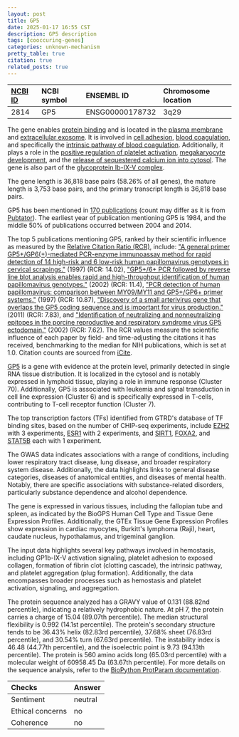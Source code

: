 ```yaml
---
layout: post
title: GP5
date: 2025-01-17 16:55 CST
description: GP5 description
tags: [cooccuring-genes]
categories: unknown-mechanism
pretty_table: true
citation: true
related_posts: true
---
```




| [NCBI ID](https://www.ncbi.nlm.nih.gov/gene/2814) | NCBI symbol | ENSEMBL ID | Chromosome location |
| :-------- | :------- | :-------- | :------- |
| 2814  | GP5 | ENSG00000178732 | 3q29 |



The gene enables [protein binding](https://amigo.geneontology.org/amigo/term/GO:0005515) and is located in the [plasma membrane](https://amigo.geneontology.org/amigo/term/GO:0005886) and [extracellular exosome](https://amigo.geneontology.org/amigo/term/GO:0070062). It is involved in [cell adhesion](https://amigo.geneontology.org/amigo/term/GO:0007155), [blood coagulation](https://amigo.geneontology.org/amigo/term/GO:0007596), and specifically the [intrinsic pathway of blood coagulation](https://amigo.geneontology.org/amigo/term/GO:0007597). Additionally, it plays a role in the [positive regulation of platelet activation](https://amigo.geneontology.org/amigo/term/GO:0010572), [megakaryocyte development](https://amigo.geneontology.org/amigo/term/GO:0035855), and the [release of sequestered calcium ion into cytosol](https://amigo.geneontology.org/amigo/term/GO:0051209). The gene is also part of the [glycoprotein Ib-IX-V complex](https://amigo.geneontology.org/amigo/term/GO:1990779).


The gene length is 36,818 base pairs (58.26% of all genes), the mature length is 3,753 base pairs, and the primary transcript length is 36,818 base pairs.


GP5 has been mentioned in [170 publications](https://pubmed.ncbi.nlm.nih.gov/?term=%22GP5%22) (count may differ as it is from [Pubtator](https://academic.oup.com/nar/article/47/W1/W587/5494727)). The earliest year of publication mentioning GP5 is 1984, and the middle 50% of publications occurred between 2004 and 2014.


The top 5 publications mentioning GP5, ranked by their scientific influence as measured by the [Relative Citation Ratio (RCR)](https://journals.plos.org/plosbiology/article?id=10.1371/journal.pbio.1002541), include: ["A general primer GP5+/GP6(+)-mediated PCR-enzyme immunoassay method for rapid detection of 14 high-risk and 6 low-risk human papillomavirus genotypes in cervical scrapings."](https://pubmed.ncbi.nlm.nih.gov/9041439) (1997) (RCR: 14.02), ["GP5+/6+ PCR followed by reverse line blot analysis enables rapid and high-throughput identification of human papillomavirus genotypes."](https://pubmed.ncbi.nlm.nih.gov/11880393) (2002) (RCR: 11.4), ["PCR detection of human papillomavirus: comparison between MY09/MY11 and GP5+/GP6+ primer systems."](https://pubmed.ncbi.nlm.nih.gov/9163434) (1997) (RCR: 10.87), ["Discovery of a small arterivirus gene that overlaps the GP5 coding sequence and is important for virus production."](https://pubmed.ncbi.nlm.nih.gov/21307223) (2011) (RCR: 7.83), and ["Identification of neutralizing and nonneutralizing epitopes in the porcine reproductive and respiratory syndrome virus GP5 ectodomain."](https://pubmed.ncbi.nlm.nih.gov/11932389) (2002) (RCR: 7.62). The RCR values measure the scientific influence of each paper by field- and time-adjusting the citations it has received, benchmarking to the median for NIH publications, which is set at 1.0. Citation counts are sourced from [iCite](https://icite.od.nih.gov).


[GP5](https://www.proteinatlas.org/ENSG00000178732-GP5) is a gene with evidence at the protein level, primarily detected in single RNA tissue distribution. It is localized in the cytosol and is notably expressed in lymphoid tissue, playing a role in immune response (Cluster 70). Additionally, GP5 is associated with leukemia and signal transduction in cell line expression (Cluster 6) and is specifically expressed in T-cells, contributing to T-cell receptor function (Cluster 7).


The top transcription factors (TFs) identified from GTRD's database of TF binding sites, based on the number of CHIP-seq experiments, include [EZH2](https://www.ncbi.nlm.nih.gov/gene/2146) with 3 experiments, [ESR1](https://www.ncbi.nlm.nih.gov/gene/2099) with 2 experiments, and [SIRT1](https://www.ncbi.nlm.nih.gov/gene/23411), [FOXA2](https://www.ncbi.nlm.nih.gov/gene/3170), and [STAT5B](https://www.ncbi.nlm.nih.gov/gene/6777) each with 1 experiment.



The GWAS data indicates associations with a range of conditions, including lower respiratory tract disease, lung disease, and broader respiratory system disease. Additionally, the data highlights links to general disease categories, diseases of anatomical entities, and diseases of mental health. Notably, there are specific associations with substance-related disorders, particularly substance dependence and alcohol dependence.



The gene is expressed in various tissues, including the fallopian tube and spleen, as indicated by the BioGPS Human Cell Type and Tissue Gene Expression Profiles. Additionally, the GTEx Tissue Gene Expression Profiles show expression in cardiac myocytes, Burkitt's lymphoma (Raji), heart, caudate nucleus, hypothalamus, and trigeminal ganglion.


The input data highlights several key pathways involved in hemostasis, including GP1b-IX-V activation signaling, platelet adhesion to exposed collagen, formation of fibrin clot (clotting cascade), the intrinsic pathway, and platelet aggregation (plug formation). Additionally, the data encompasses broader processes such as hemostasis and platelet activation, signaling, and aggregation.



The protein sequence analyzed has a GRAVY value of 0.131 (88.82nd percentile), indicating a relatively hydrophobic nature. At pH 7, the protein carries a charge of 15.04 (89.07th percentile). The median structural flexibility is 0.992 (14.1st percentile). The protein's secondary structure tends to be 36.43% helix (82.83rd percentile), 37.68% sheet (76.83rd percentile), and 30.54% turn (67.63rd percentile). The instability index is 46.48 (44.77th percentile), and the isoelectric point is 9.73 (94.13th percentile). The protein is 560 amino acids long (65.03rd percentile) with a molecular weight of 60958.45 Da (63.67th percentile). For more details on the sequence analysis, refer to the [BioPython ProtParam documentation](https://biopython.org/docs/1.75/api/Bio.SeqUtils.ProtParam.html).





| Checks    | Answer |
| :-------- | :------- |
| Sentiment  | neutral   |
| Ethical concerns | no     |
| Coherence    | no    |